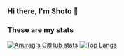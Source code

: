 ### Hi there, I'm Shoto 👋

### These are my stats

<!--
**Shoto31/Shoto31** is a ✨ _special_ ✨ repository because its `README.md` (this file) appears on your GitHub profile.

Here are some ideas to get you started:

- 🔭 I’m currently working on ...
- 🌱 I’m currently learning ...
- 👯 I’m looking to collaborate on ...
- 🤔 I’m looking for help with ...
- 💬 Ask me about ...
- 📫 How to reach me: ...
- 😄 Pronouns: ...
- ⚡ Fun fact: ...
-->

[![Anurag's GitHub stats](https://github-readme-stats.vercel.app/api?username=Shoto31&show_icons=true&theme=darcula&hide=prs,issues)](https://github.com/Shoto31/github-readme-stats)    [![Top Langs](https://github-readme-stats.vercel.app/api/top-langs/?username=Shoto31&show_icons=true&langs_count=8&theme=darcula&layout=compact)](https://github.com/Shoto31/github-readme-stats)

